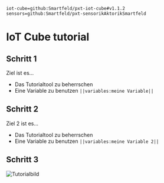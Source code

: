 ```package
iot-cube=github:Smartfeld/pxt-iot-cube#v1.1.2
sensors=github:Smartfeld/pxt-sensorikAktorikSmartfeld
```
# IoT Cube tutorial

## Schritt 1

Ziel ist es...

* Das Tutorialtool zu beherrschen
* Eine Variable zu benutzen ``||variables:meine Variable||``

## Schritt 2

Ziel 2 ist es...

* Das Tutorialtool zu beherrschen
* Eine Variable zu benutzen ``||variables:meine Variable 2||``


## Schritt 3

![Tutorialbild](/static/tutorial_1/microbit-antenne.png)
